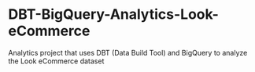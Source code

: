 # DBT-BigQuery-Analytics-Look-eCommerce
Analytics project that uses DBT (Data Build Tool) and BigQuery to analyze the Look eCommerce dataset
